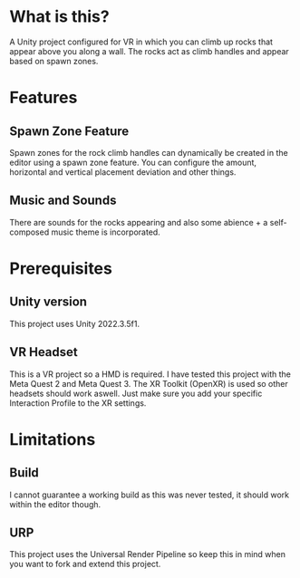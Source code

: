 # What is this?
A Unity project configured for VR in which you can climb up rocks that appear above you along a wall.
The rocks act as climb handles and appear based on spawn zones.

# Features
## Spawn Zone Feature
Spawn zones for the rock climb handles can dynamically be created in the editor using a spawn zone feature.
You can configure the amount, horizontal and vertical placement deviation and other things.
## Music and Sounds
There are sounds for the rocks appearing and also some abience + a self-composed music theme is incorporated.

# Prerequisites
## Unity version
This project uses Unity 2022.3.5f1.
## VR Headset
This is a VR project so a HMD is required. I have tested this project with the Meta Quest 2 and Meta Quest 3.
The XR Toolkit (OpenXR) is used so other headsets should work aswell. Just make sure you add your specific Interaction Profile to the XR settings.

# Limitations
## Build
I cannot guarantee a working build as this was never tested, it should work within the editor though.
## URP
This  project uses the Universal Render Pipeline so keep this in mind when you want to fork and extend this project.
